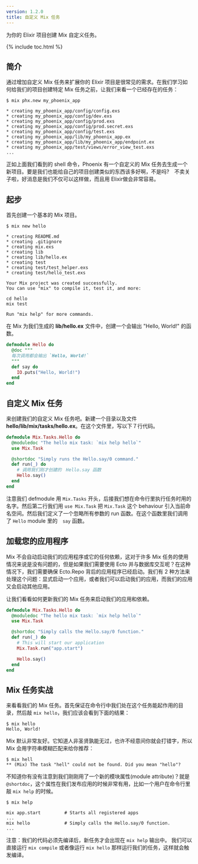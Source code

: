 ```yaml
---
version: 1.2.0
title: 自定义 Mix 任务
---
```


为你的 Elixir 项目创建 Mix 自定义任务。

{% include toc.html %}

## 简介

通过增加自定义 Mix 任务来扩展你的 Elixir 项目是很常见的需求。在我们学习如何给我们的项目创建特定 Mix 任务之前，让我们来看一个已经存在的任务：

```shell
$ mix phx.new my_phoenix_app

* creating my_phoenix_app/config/config.exs
* creating my_phoenix_app/config/dev.exs
* creating my_phoenix_app/config/prod.exs
* creating my_phoenix_app/config/prod.secret.exs
* creating my_phoenix_app/config/test.exs
* creating my_phoenix_app/lib/my_phoenix_app.ex
* creating my_phoenix_app/lib/my_phoenix_app/endpoint.ex
* creating my_phoenix_app/test/views/error_view_test.exs
...
```

正如上面我们看到的 shell 命令，Phoenix 有一个自定义的 Mix 任务去生成一个新项目。要是我们也能给自己的项目创建类似的东西该多好啊，不是吗?　不卖关子啦，好消息是我们不仅可以这样做，而且用 Elixir做会非常容易。

## 起步

首先创建一个基本的 Mix 项目。

```shell
$ mix new hello

* creating README.md
* creating .gitignore
* creating mix.exs
* creating lib
* creating lib/hello.ex
* creating test
* creating test/test_helper.exs
* creating test/hello_test.exs

Your Mix project was created successfully.
You can use "mix" to compile it, test it, and more:

cd hello
mix test

Run "mix help" for more commands.
```

在 Mix 为我们生成的 **lib/hello.ex** 文件中，创建一个会输出 "Hello, World!" 的函数。

```elixir
defmodule Hello do
  @doc """
  每次调用都会输出 `Hello, World!`
  """
  def say do
    IO.puts("Hello, World!")
  end
end
```

## 自定义 Mix 任务

来创建我们的自定义 Mix 任务吧。新建一个目录以及文件 **hello/lib/mix/tasks/hello.ex**。在这个文件里，写以下７行代码。

```elixir
defmodule Mix.Tasks.Hello do
  @moduledoc "The hello mix task: `mix help hello`"
  use Mix.Task

  @shortdoc "Simply runs the Hello.say/0 command."
  def run(_) do
    # 调用我们刚才创建的　Hello.say 函数
    Hello.say()
  end
end
```

注意我们 defmodule 用 `Mix.Tasks` 开头，后接我们想在命令行里执行任务时用的名字。然后第二行我们用 `use Mix.Task` 把 `Mix.Task` 这个 behaviour 引入当前命名空间。然后我们定义了一个忽略所有参数的 run 函数。在这个函数里我们调用了 `Hello` module 里的　`say` 函数。

## 加载您的应用程序

Mix 不会自动启动我们的应用程序或它的任何依赖，这对于许多 Mix 任务的使用情况来说是没有问题的，但是如果我们需要使用 Ecto 并与数据库交互呢？在这种情况下，我们需要确保 Ecto.Repo 背后的应用程序已经启动。我们有 2 种方法来处理这个问题：显式启动一个应用，或者我们可以启动我们的应用，而我们的应用又会启动其他应用。

让我们看看如何更新我们的 Mix 任务来启动我们的应用和依赖。

```elixir
defmodule Mix.Tasks.Hello do
  @moduledoc "The hello mix task: `mix help hello`"
  use Mix.Task

  @shortdoc "Simply calls the Hello.say/0 function."
  def run(_) do
    # This will start our application
    Mix.Task.run("app.start")

    Hello.say()
  end
end
```

## Mix 任务实战

来看看我们的 Mix 任务。首先保证在命令行中我们处在这个任务能起作用的目录，然后敲 `mix hello`，我们应该会看到下面的结果：

```shell
$ mix hello
Hello, World!
```

Mix 默认非常友好。它知道人非圣贤孰能无过，也许不经意间你就会打错字，所以 Mix 会用字符串模糊匹配来给你推荐：

```shell
$ mix hell
** (Mix) The task "hell" could not be found. Did you mean "hello"?
```

不知道你有没有注意到我们刚刚用了一个新的模块属性(module attribute)？就是 `@shortdoc`，这个属性在我们发布应用的时候非常有用，比如一个用户在命令行里敲 `mix help` 的时候。

```shell
$ mix help

mix app.start         # Starts all registered apps
...
mix hello             # Simply calls the Hello.say/0 function.
...
```

注意：我们的代码必须先编译后，新任务才会出现在 `mix help` 输出中。
我们可以直接运行 `mix compile` 或者像运行 `mix hello` 那样运行我们的任务，这样就会触发编译。
